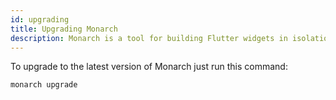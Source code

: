```yaml
---
id: upgrading
title: Upgrading Monarch
description: Monarch is a tool for building Flutter widgets in isolation. It makes building beautiful apps a simpler and faster experience.
---
```


To upgrade to the latest version of Monarch just run this command:
```shell
monarch upgrade
```